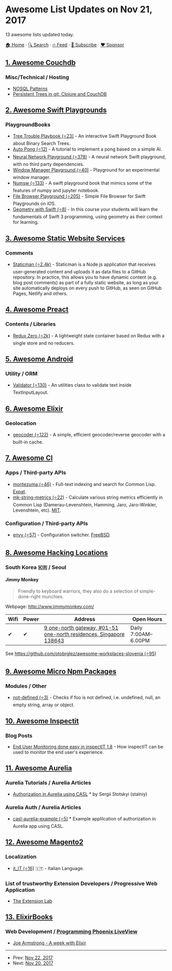 # Awesome List Updates on Nov 21, 2017

13 awesome lists updated today.

[🏠 Home](/README.md) · [🔍 Search](https://www.trackawesomelist.com/search/) · [🔥 Feed](https://www.trackawesomelist.com/rss.xml) · [📮 Subscribe](https://trackawesomelist.us17.list-manage.com/subscribe?u=d2f0117aa829c83a63ec63c2f&id=36a103854c) · [❤️  Sponsor](https://github.com/sponsors/theowenyoung)



## [1. Awesome Couchdb](/content/quangv/awesome-couchdb/README.md)

### Misc/Technical / Hosting

*   [NOSQL Patterns](http://horicky.blogspot.com/2009/11/nosql-patterns.html)
*   [Persistent Trees in git, Clojure and CouchDB](https://eclipsesource.com/blogs/2009/12/13/persistent-trees-in-git-clojure-and-couchdb-data-structure-convergence/)

## [2. Awesome Swift Playgrounds](/content/uraimo/Awesome-Swift-Playgrounds/README.md)

### PlaygroundBooks

*   [Tree Trouble Playbook (⭐23)](https://github.com/joelrorseth/Tree-Trouble) - An interactive Swift Playground Book about Binary Search Trees.
*   [Auto Pong (⭐12)](https://github.com/cardoso/AutoPong) - A tutorial to implement a pong based on a simple AI.
*   [Neural Network Playground (⭐378)](https://github.com/hetelek/Neural-Network-Playground) - A neural network Swift playground, with no third party dependencies.
*   [Window Manager Playground (⭐40)](https://github.com/steventroughtonsmith/windowmanager-playgroundbook) - Playground for an experimental window manager.
*   [Numsw (⭐133)](https://github.com/sonsongithub/numsw) - A swift playground book that mimics some of the features of numpy and jupyter notebook.
*   [File Browser Playground (⭐205)](https://github.com/steventroughtonsmith/files-playgroundbook) - Simple File Browser for Swift Playgrounds on iOS.
*   [Geometry with Swift (⭐8)](https://github.com/dbbudd/Geometry-Swift-PlaygroundBook) - In this course your students will learn the fundamentals of Swift 3 programming, using geometry as their context for learning.

## [3. Awesome Static Website Services](/content/agarrharr/awesome-static-website-services/README.md)

### Comments

*   [Staticman (⭐2.4k)](https://github.com/eduardoboucas/staticman) - Staticman is a Node.js application that receives user-generated content and uploads it as data files to a GitHub repository. In practice, this allows you to have dynamic content (e.g. blog post comments) as part of a fully static website, as long as your site automatically deploys on every push to GitHub, as seen on GitHub Pages, Netlify and others.

## [4. Awesome Preact](/content/preactjs/awesome-preact/README.md)

### Contents / Libraries

*   [Redux Zero (⭐2k)](https://github.com/concretesolutions/redux-zero) - A lightweight state container based on Redux with a single store and no reducers.

## [5. Awesome Android](/content/JStumpp/awesome-android/README.md)

### Utility / ORM

*   [Validator (⭐130)](https://github.com/anderscheow/Validator) - An utilities class to validate text inside TextInputLayout.

## [6. Awesome Elixir](/content/h4cc/awesome-elixir/README.md)

### Geolocation

*   [geocoder (⭐122)](https://github.com/knrz/geocoder) - A simple, efficient geocoder/reverse geocoder with a built-in cache.

## [7. Awesome Cl](/content/CodyReichert/awesome-cl/README.md)

### Apps / Third-party APIs

*   [montezuma (⭐46)](https://github.com/sharplispers/montezuma/) -  Full-text indexing and search for Common Lisp. [Expat](https://directory.fsf.org/wiki/License:Expat).
*   [mk-string-metrics (⭐22)](https://github.com/cbaggers/mk-string-metrics) -
    Calculate various string metrics efficiently in Common Lisp
    (Damerau-Levenshtein, Hamming, Jaro, Jaro-Winkler, Levenshtein,
    etc). [MIT](https://opensource.org/licenses/MIT).

### Configuration / Third-party APIs

*   [envy (⭐57)](https://github.com/fukamachi/envy) - Configuration switcher. [FreeBSD](https://directory.fsf.org/wiki?title=License:FreeBSD).

## [8. Awesome Hacking Locations](/content/daviddias/awesome-hacking-locations/README.md)

### South Korea 🇰🇷 / Seoul

#### Jimmy Monkey

> Friendly to keyboard warriors, they also do a selection of simple-done-right munchies.

Webpage: <http://www.jimmymonkey.com/>

| Wifi | Power | Address                                                                                                | Open Hours          |
| ---- | ----- | ------------------------------------------------------------------------------------------------------ | ------------------- |
| ✔    | ✔     | [9 one-north gateway, #01-51 one-north residences, Singapore 138643](https://goo.gl/maps/oJ85HFm9QKQ2) | Daily 7:00AM–6.00PM |

See [https://github.com/otobrglez/awesome-workplaces-slovenia (⭐95)](https://github.com/otobrglez/awesome-workplaces-slovenia)

## [9. Awesome Micro Npm Packages](/content/parro-it/awesome-micro-npm-packages/README.md)

### Modules / Other

*   [not-defined (⭐3)](https://github.com/fibo/not-defined) - Checks if foo is not defined, i.e. undefined, null, an empty string, array or object.

## [10. Awesome Inspectit](/content/inspectit-labs/awesome-inspectit/README.md)

### Blog Posts

*   [End User Monitoring done easy in inspectIT 1.8](https://blog.novatec-gmbh.de/end-user-monitoring-inspectit-1-8/) - How inspectIT can be used to monitor the end user's experience.

## [11. Awesome Aurelia](/content/aurelia-contrib/awesome-aurelia/README.md)

### Aurelia Tutorials / Aurelia Articles

*   [Authorization in Aurelia using CASL](https://medium.com/@sergiy.stotskiy/casl-based-authorization-in-aurelia-app-3e44c0fe1703) \* by Sergii Stotskyi (stalniy)

### Aurelia Auth / Aurelia Articles

*   [casl-aurelia-example (⭐5)](https://github.com/stalniy/casl-aurelia-example) \* Example applilcation of authorization in Aurelia app using CASL.

## [12. Awesome Magento2](/content/run-as-root/awesome-magento2/README.md)

### Localization

*   [it\_IT (⭐16)](https://github.com/mageplaza/magento-2-italian-language-pack) :it: - Italian Language.

### List of trustworthy Extension Developers / Progressive Web Application

*   [The Extension Lab](https://github.com/theextensionlab/)

## [13. ElixirBooks](/content/sger/ElixirBooks/README.md)

### **Web Development** / [Programming Phoenix LiveView](https://pragprog.com/titles/liveview/programming-phoenix-liveview/)

*   [Joe Armstrong - A week with Elixir](https://joearms.github.io/published/2013-05-31-a-week-with-elixir.html)

---

- Prev: [Nov 22, 2017](/content/2017/11/22/README.md)
- Next: [Nov 20, 2017](/content/2017/11/20/README.md)